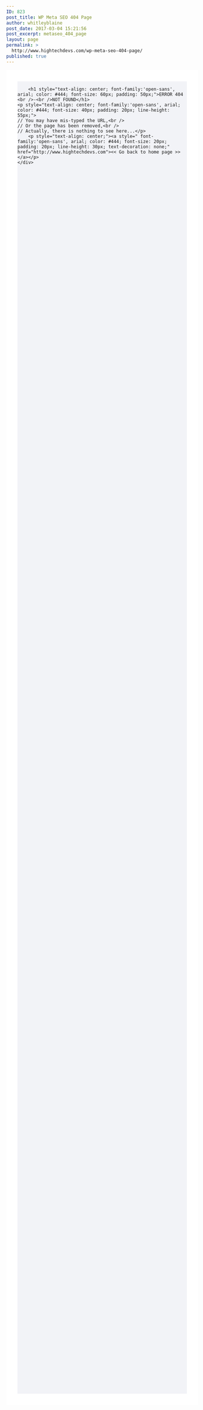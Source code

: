 ```yaml
---
ID: 823
post_title: WP Meta SEO 404 Page
author: whitleyblaine
post_date: 2017-03-04 15:21:56
post_excerpt: metaseo_404_page
layout: page
permalink: >
  http://www.hightechdevs.com/wp-meta-seo-404-page/
published: true
---
```

<div class="wall" style="background-color: #F2F3F7; border: 30px solid #fff; width: 90%; height: 90%; margin: 0 auto;">

        <h1 style="text-align: center; font-family:'open-sans', arial; color: #444; font-size: 60px; padding: 50px;">ERROR 404 <br />-<br />NOT FOUND</h1>
    <p style="text-align: center; font-family:'open-sans', arial; color: #444; font-size: 40px; padding: 20px; line-height: 55px;">
    // You may have mis-typed the URL,<br />
    // Or the page has been removed,<br />
    // Actually, there is nothing to see here...</p>
        <p style="text-align: center;"><a style=" font-family:'open-sans', arial; color: #444; font-size: 20px; padding: 20px; line-height: 30px; text-decoration: none;" href="http://www.hightechdevs.com"><< Go back to home page >></a></p>
    </div>